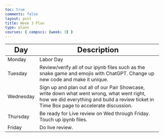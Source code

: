 ```yaml
---
toc: true
comments: false
layout: post
title: Week 3 Plan
type: plans
courses: { compsci: {week: 3} }
---
```


<table class="table">
    <thead>
        <tr>
            <th><font size="5">Day</font></th>
            <th><font size="5">Description</font></th>    
        </tr>
    </thead>
    <tbody>
        <tr>
            <td>Monday</td>
            <td>Labor Day</td>
        </tr>
        <tr>
            <td>Tuesday</td>
            <td>Review/verify all of our ipynb files such as the snake game and emojis with ChatGPT. Change up new code and make it unique.</td>
        </tr>
        <tr>
            <td>Wednesday</td>
            <td>Sign up and plan out all of our Pair Showcase, write down what went wrong, what went right, how we did everything and build a review ticket in Time Box page to accelerate discussion.</td>
        </tr>
        <tr>
            <td>Thursday</td>
            <td>Be ready for Live review on Wed through Friday. Touch up ipynb files.</td>
        </tr>
        <tr>
            <td>Friday</td>
            <td>Do live review.</td>
        </tr>
    </tbody>
</table>

